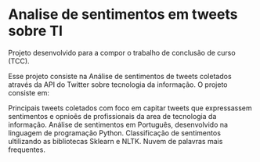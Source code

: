 # Analise de sentimentos em tweets sobre TI 
Projeto desenvolvido para a compor o trabalho de conclusão de curso (TCC).  

Esse projeto consiste na Análise de sentimentos de tweets coletados através da API do Twitter sobre tecnologia da informação. O projeto consiste em:

Principais tweets coletados com foco em capitar tweets que expressassem sentimentos e opnioẽs de profissionais da area de tecnologia da informação.
Análise de sentimentos em Português, desenvolvido na linguagem de programação Python. 
Classificação de sentimentos ultilizando as bibliotecas Sklearn e NLTK.
Nuvem de palavras mais frequentes.
